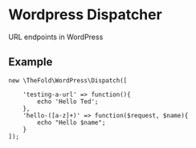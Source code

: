 # Wordpress Dispatcher

URL endpoints in WordPress

Example
-------

```
new \TheFold\WordPress\Dispatch([

    'testing-a-url' => function(){
        echo 'Hello Ted'; 
    },
    'hello-([a-z]+)' => function($request, $name){
        echo "Hello $name";
    }
]);
```
